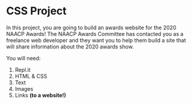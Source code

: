 # CSS Project

In this project, you are going to build an awards website for the 2020 NAACP Awards! 
The NAACP Awards Committee has contacted you as a freelance web developer and they want you to help them build a site that will share information about the 2020 awards show. 


You will need:

1. Repl.it
2. HTML & CSS
3. Text
4. Images
5. Links **(to a website!)**
